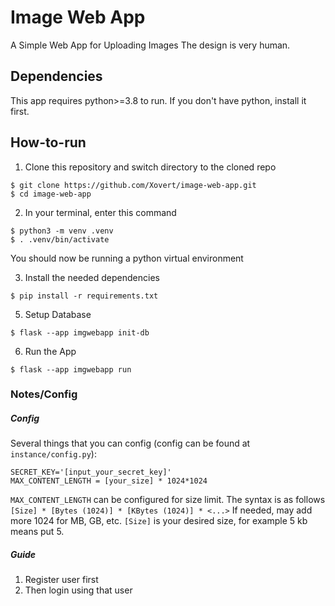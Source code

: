 # Image Web App

A Simple Web App for Uploading Images
The design is very human.

## Dependencies

This app requires python>=3.8 to run. If you don't have python, install it first.

## How-to-run

1. Clone this repository and switch directory to the cloned repo
```console
$ git clone https://github.com/Xovert/image-web-app.git
$ cd image-web-app
```

2. In your terminal, enter this command
```console
$ python3 -m venv .venv
$ . .venv/bin/activate
```
You should now be running a python virtual environment

3. Install the needed dependencies
```console
$ pip install -r requirements.txt
```

5. Setup Database
```console
$ flask --app imgwebapp init-db
```

6. Run the App
```console
$ flask --app imgwebapp run 
```

### Notes/Config

##### Config
Several things that you can config (config can be found at `instance/config.py`):
```
SECRET_KEY='[input_your_secret_key]'
MAX_CONTENT_LENGTH = [your_size] * 1024*1024
```
`MAX_CONTENT_LENGTH` can be configured for size limit. The syntax is as follows
``` [Size] * [Bytes (1024)] * [KBytes (1024)] * <...> ```
If needed, may add more 1024 for MB, GB, etc.
`[Size]` is your desired size, for example 5 kb means put 5.

##### Guide
1. Register user first
2. Then login using that user